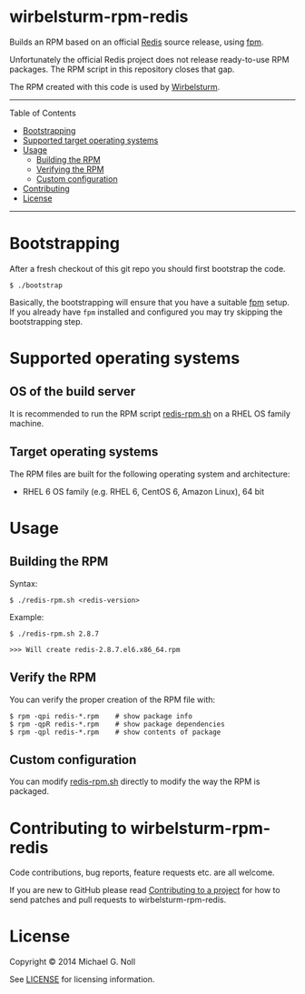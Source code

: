 # wirbelsturm-rpm-redis

Builds an RPM based on an official [Redis](http://redis.io) source release, using
[fpm](https://github.com/jordansissel/fpm).

Unfortunately the official Redis project does not release ready-to-use RPM packages.  The RPM
script in this repository closes that gap.

The RPM created with this code is used by [Wirbelsturm](https://github.com/miguno/wirbelsturm).

---

Table of Contents

* <a href="#bootstrap">Bootstrapping</a>
* <a href="#supported-os">Supported target operating systems</a>
* <a href="#usage">Usage</a>
    * <a href="#build">Building the RPM</a>
    * <a href="#verify">Verifying the RPM</a>
    * <a href="#configuration">Custom configuration</a>
* <a href="#contributing">Contributing</a>
* <a href="#license">License</a>

---

<a name="bootstrap"></a>

# Bootstrapping

After a fresh checkout of this git repo you should first bootstrap the code.

    $ ./bootstrap

Basically, the bootstrapping will ensure that you have a suitable [fpm](https://github.com/jordansissel/fpm) setup.
If you already have `fpm` installed and configured you may try skipping the bootstrapping step.


<a name="supported-os"></a>

# Supported operating systems

## OS of the build server

It is recommended to run the RPM script [redis-rpm.sh](redis-rpm.sh) on a RHEL OS family machine.


## Target operating systems

The RPM files are built for the following operating system and architecture:

* RHEL 6 OS family (e.g. RHEL 6, CentOS 6, Amazon Linux), 64 bit


<a name="usage"></a>

# Usage


<a name="build"></a>

## Building the RPM

Syntax:

    $ ./redis-rpm.sh <redis-version>

Example:

    $ ./redis-rpm.sh 2.8.7

    >>> Will create redis-2.8.7.el6.x86_64.rpm


<a name="verify"></a>

## Verify the RPM

You can verify the proper creation of the RPM file with:

    $ rpm -qpi redis-*.rpm    # show package info
    $ rpm -qpR redis-*.rpm    # show package dependencies
    $ rpm -qpl redis-*.rpm    # show contents of package


<a name="configuration"></a>

## Custom configuration

You can modify [redis-rpm.sh](redis-rpm.sh) directly to modify the way the RPM is packaged.


<a name="contributing"></a>

# Contributing to wirbelsturm-rpm-redis

Code contributions, bug reports, feature requests etc. are all welcome.

If you are new to GitHub please read [Contributing to a project](https://help.github.com/articles/fork-a-repo) for how
to send patches and pull requests to wirbelsturm-rpm-redis.


<a name="license"></a>

# License

Copyright © 2014 Michael G. Noll

See [LICENSE](LICENSE) for licensing information.
